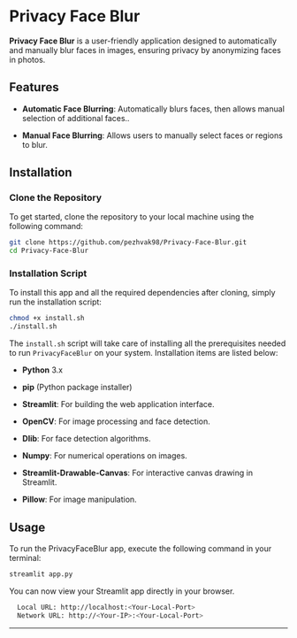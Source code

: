 
# Privacy Face Blur

**Privacy Face Blur** is a user-friendly application designed to automatically and manually blur faces in images, ensuring privacy by anonymizing faces in photos.

## Features

-   **Automatic Face Blurring**:  Automatically blurs faces, then allows manual selection of additional faces..
    
-   **Manual Face Blurring**: Allows users to manually select faces or regions to blur.    
    

## Installation

### Clone the Repository

To get started, clone the repository to your local machine using the following command:
```bash
git clone https://github.com/pezhvak98/Privacy-Face-Blur.git
cd Privacy-Face-Blur
```
### Installation Script

To install this app and all the required dependencies after cloning, simply run the installation script:
```bash
chmod +x install.sh
./install.sh
```
The `install.sh` script will take care of installing all the prerequisites needed to run `PrivacyFaceBlur` on your system. Installation items are listed below:

-   **Python** 3.x
    
-   **pip** (Python package installer)

-   **Streamlit**: For building the web application interface.
    
-   **OpenCV**: For image processing and face detection.
    
-   **Dlib**: For face detection algorithms.
    
-   **Numpy**: For numerical operations on images.
    
-   **Streamlit-Drawable-Canvas**: For interactive canvas drawing in Streamlit.
    
-   **Pillow**: For image manipulation.

## Usage

To run the PrivacyFaceBlur app, execute the following command in your terminal:
```bash
streamlit app.py
```
You can now view your Streamlit app directly in your browser.

```bash
  Local URL: http://localhost:<Your-Local-Port>
  Network URL: http://<Your-IP>:<Your-Local-Port>
  ```
  ---



